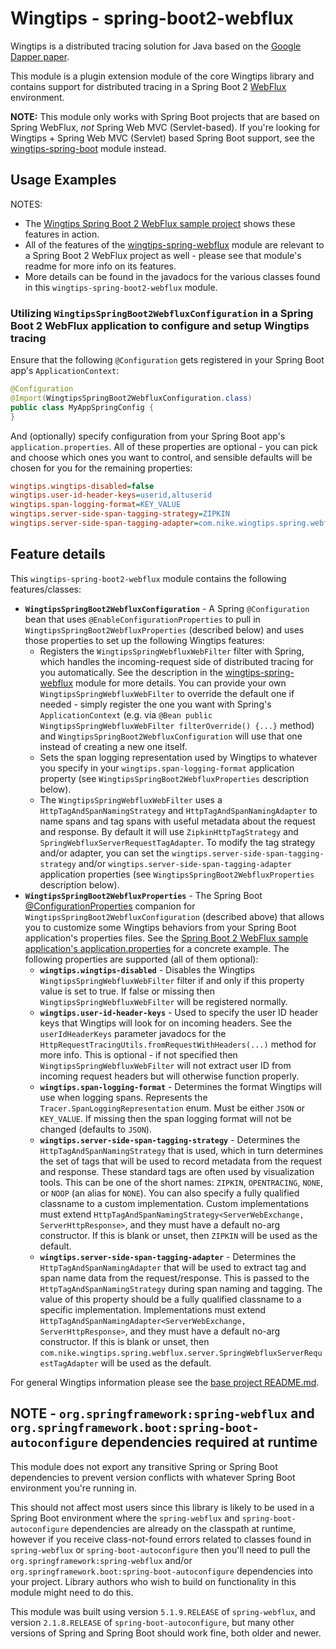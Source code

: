 # Wingtips - spring-boot2-webflux

Wingtips is a distributed tracing solution for Java based on the 
[Google Dapper paper](http://static.googleusercontent.com/media/research.google.com/en/us/pubs/archive/36356.pdf). 

This module is a plugin extension module of the core Wingtips library and contains support for distributed tracing in a 
Spring Boot 2 [WebFlux](https://docs.spring.io/spring/docs/current/spring-framework-reference/web-reactive.html#webflux) 
environment.

**NOTE:** This module only works with Spring Boot projects that are based on Spring WebFlux, *not* Spring Web MVC
(Servlet-based). If you're looking for Wingtips + Spring Web MVC (Servlet) based Spring Boot support, see the 
[wingtips-spring-boot](../wingtips-spring-boot) module instead. 

## Usage Examples

NOTES:

* The [Wingtips Spring Boot 2 WebFlux sample project](../samples/sample-spring-boot2-webflux) shows these features in 
action.
* All of the features of the [wingtips-spring-webflux](../wingtips-spring-webflux) module are relevant to a 
Spring Boot 2 WebFlux project as well - please see that module's readme for more info on its features.
* More details can be found in the javadocs for the various classes found in this `wingtips-spring-boot2-webflux` 
module.

### Utilizing `WingtipsSpringBoot2WebfluxConfiguration` in a Spring Boot 2 WebFlux application to configure and setup Wingtips tracing

Ensure that the following `@Configuration` gets registered in your Spring Boot app's `ApplicationContext`:

``` java
@Configuration
@Import(WingtipsSpringBoot2WebfluxConfiguration.class)
public class MyAppSpringConfig {
}
``` 

And (optionally) specify configuration from your Spring Boot app's `application.properties`. All of these properties
are optional - you can pick and choose which ones you want to control, and sensible defaults will be chosen for you
for the remaining properties:

``` ini
wingtips.wingtips-disabled=false
wingtips.user-id-header-keys=userid,altuserid
wingtips.span-logging-format=KEY_VALUE
wingtips.server-side-span-tagging-strategy=ZIPKIN
wingtips.server-side-span-tagging-adapter=com.nike.wingtips.spring.webflux.server.SpringWebfluxServerRequestTagAdapter
```

## Feature details

This `wingtips-spring-boot2-webflux` module contains the following features/classes:

* **`WingtipsSpringBoot2WebfluxConfiguration`** - A Spring `@Configuration` bean that uses 
`@EnableConfigurationProperties` to pull in `WingtipsSpringBoot2WebfluxProperties` (described below) and uses those 
properties to set up the following Wingtips features:
    - Registers the `WingtipsSpringWebfluxWebFilter` filter with Spring, which handles the incoming-request side of 
    distributed tracing for you automatically. See the description in the
    [wingtips-spring-webflux](../wingtips-spring-webflux) module for more details. You can provide your own 
    `WingtipsSpringWebfluxWebFilter` to override the default one if needed - simply register the one you want with 
    Spring's `ApplicationContext` (e.g. via `@Bean public WingtipsSpringWebfluxWebFilter filterOverride() {...}` 
    method) and `WingtipsSpringBoot2WebfluxConfiguration` will use that one instead of creating a new one itself.
    - Sets the span logging representation used by Wingtips to whatever you specify in your 
    `wingtips.span-logging-format` application property (see `WingtipsSpringBoot2WebfluxProperties` description below).
    - The `WingtipsSpringWebfluxWebFilter` uses a `HttpTagAndSpanNamingStrategy` and `HttpTagAndSpanNamingAdapter` to 
    name spans and tag spans with useful metadata about the request and response. By default it will use 
    `ZipkinHttpTagStrategy` and `SpringWebfluxServerRequestTagAdapter`. To modify the tag strategy and/or adapter, you 
    can set the `wingtips.server-side-span-tagging-strategy` and/or `wingtips.server-side-span-tagging-adapter` 
    application properties (see `WingtipsSpringBoot2WebfluxProperties` description below). 
* **`WingtipsSpringBoot2WebfluxProperties`** - The Spring Boot 
[@ConfigurationProperties](https://docs.spring.io/spring-boot/docs/current/reference/html/boot-features-external-config.html#boot-features-external-config-typesafe-configuration-properties) 
companion for `WingtipsSpringBoot2WebfluxConfiguration` (described above) that allows you to customize some Wingtips 
behaviors from your Spring Boot application's properties files. See the 
[Spring Boot 2 WebFlux sample application's application.properties](../samples/sample-spring-boot2-webflux/src/main/resources/application.properties) 
for a concrete example. The following properties are supported (all of them optional):
    - **`wingtips.wingtips-disabled`** - Disables the Wingtips `WingtipsSpringWebfluxWebFilter` filter if and 
    only if this property value is set to true. If false or missing then `WingtipsSpringWebfluxWebFilter` will be 
    registered normally.
    - **`wingtips.user-id-header-keys`** - Used to specify the user ID header keys that Wingtips will look for on 
    incoming headers. See the `userIdHeaderKeys` parameter javadocs for the 
    `HttpRequestTracingUtils.fromRequestWithHeaders(...)` method for more info. This is optional - if not specified 
    then `WingtipsSpringWebfluxWebFilter` will not extract user ID from incoming request headers but will otherwise 
    function properly.
    - **`wingtips.span-logging-format`** - Determines the format Wingtips will use when logging spans. Represents the 
    `Tracer.SpanLoggingRepresentation` enum. Must be either `JSON` or `KEY_VALUE`. If missing then the span logging 
    format will not be changed (defaults to `JSON`).     
    - **`wingtips.server-side-span-tagging-strategy`** - Determines the `HttpTagAndSpanNamingStrategy` that is used, 
    which in turn determines the set of tags that will be used to record metadata from the request and response.
    These standard tags are often used by visualization tools. This can be one of the short names: `ZIPKIN`, 
    `OPENTRACING`, `NONE`, or `NOOP` (an alias for `NONE`). You can also specify a fully qualified classname to a 
    custom implementation. Custom implementations must extend 
    `HttpTagAndSpanNamingStrategy<ServerWebExchange, ServerHttpResponse>`, and they must have a 
    default no-arg constructor. If this is blank or unset, then `ZIPKIN` will be used as the default.
    - **`wingtips.server-side-span-tagging-adapter`** - Determines the `HttpTagAndSpanNamingAdapter` that will be used 
    to extract tag and span name data from the request/response. This is passed to the 
    `HttpTagAndSpanNamingStrategy` during span naming and tagging. The value of this property should be a fully 
    qualified classname to a specific implementation. Implementations must extend 
    `HttpTagAndSpanNamingAdapter<ServerWebExchange, ServerHttpResponse>`, and they must have a default no-arg 
    constructor. If this is blank or unset, then 
    `com.nike.wingtips.spring.webflux.server.SpringWebfluxServerRequestTagAdapter` will be used as the default.

For general Wingtips information please see the [base project README.md](../README.md).

## NOTE - `org.springframework:spring-webflux` and `org.springframework.boot:spring-boot-autoconfigure` dependencies required at runtime

This module does not export any transitive Spring or Spring Boot dependencies to prevent version conflicts with 
whatever Spring Boot environment you're running in. 

This should not affect most users since this library is likely to be used in a Spring Boot environment where the 
`spring-webflux` and `spring-boot-autoconfigure` dependencies are already on the classpath at runtime, however if you 
receive class-not-found errors related to classes found in `spring-webflux` or `spring-boot-autoconfigure` then 
you'll need to pull the `org.springframework:spring-webflux` and/or `org.springframework.boot:spring-boot-autoconfigure` 
dependencies into your project. Library authors who wish to build on functionality in this module might need to do 
this.

This module was built using version `5.1.9.RELEASE` of `spring-webflux`, and version `2.1.8.RELEASE` of 
`spring-boot-autoconfigure`, but many other versions of Spring and Spring Boot should work fine, both older and newer.
